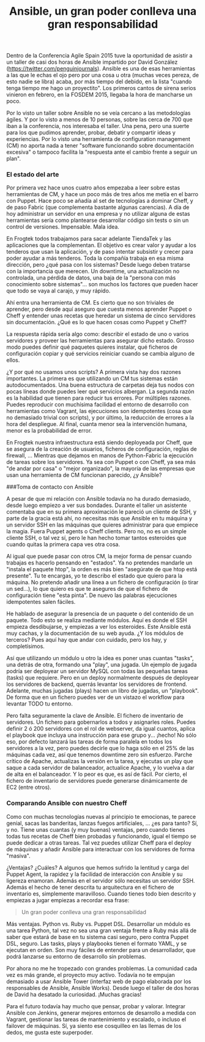 ﻿---
layout: post
title: Ansible, un gran poder conlleva una gran responsabilidad
description: "Ansible es una nueva herramienta de getión de configuración. Comento los primeros pasos con Ansible después de un taller en la CAS 2015"
category: articles
---

Dentro de la Conferencia Agile Spain 2015 tuve la oportunidad de asistir a un taller de casi dos horas de Ansible impartido por David González (https://twitter.com/penguinjournals). Ansible es una de esas herramientas a las que le echas el ojo pero por una cosa u otra (muchas veces pereza, de esto nadie se libra) acaba, por más tiempo del debido, en la lista "cuando tenga tiempo me hago un proyectito". Los primeros cantos de sirena serios vinieron en febrero, en la FOSDEM 2015, llegaba la hora de mancharse un poco.

Por lo visto un taller sobre Ansible no se veía cercano a las metodologías ágiles. Y por lo visto a menos de 10 personas, sobre las cerca de 700 que iban a la conferencia, nos interesaba el taller. Una pena, pero una suerte para los que pudimos aprender, probar, debatir y compartir ideas y experiencias. Por lo visto una herramienta de configuration management (CM) no aporta nada a tener "software funcionando sobre documentación excesiva" o tampoco facilita la "respuesta ante el cambio frente a seguir un plan".

### El estado del arte

Por primera vez hace unos cuatro años empezaba a leer sobre estas herramientas de CM, y hace un poco más de tres años me metía en el barro con Puppet. Hace poco se añadía al set de tecnologías a dominar Cheff, y de paso Fabric (que complementa bastante algunas carencias). A día de hoy administrar un servidor en una empresa y no utilizar alguna de estas herramientas sería como plantearse desarrollar código sin tests o sin un control de versiones. Impensable. Mala idea.

En Frogtek todos trabajamos para sacar adelante TiendaTek y las aplicaciones que la complementan. El objetivo es crear valor y ayudar a los tenderos que usan la aplicación, y de paso intentar subsistir y crecer para poder ayudar a más tenderos. Toda la compañía trabaja en esa misma dirección, pero ¿qué pasa con los sistemas? Desde luego deben tratarse con la importancia que merecen. Un downtime, una actualización no controlada, una pérdida de datos, una baja de la "persona con más conocimiento sobre sistemas"... son muchos los factores que pueden hacer que todo se vaya al carajo, y muy rápido.

Ahí entra una herramienta de CM. Es cierto que no son triviales de aprender, pero desde aquí aseguro que cuesta menos aprender Puppet o Cheff y entender unas recetas que heredar un sistema de cinco servidores sin documentación. ¿Qué es lo que hacen cosas como Puppet y Cheff?

La respuesta rápida sería algo como: describir el estado de uno o varios servidores y proveer las herramientas para asegurar dicho estado. Grosso modo puedes definir qué paquetes quieres instalar, qué ficheros de configuración copiar y qué servicios reiniciar cuando se cambia alguno de ellos.

¿Y por qué no usamos unos scripts? A primera vista hay dos razones importantes. La primera es que utilizando un CM tus sistemas están autodocumentados. Una buena estructura de carpetas deja tus nodos con pocas líneas donde puedes leer qué servicios albergan. La segunda razón es la habilidad que tienen para reducir tus errores. Por múltiples razones. Puedes reproducir con muchísima facilidad el entorno de desarrollo con herramientas como Vagrant, las ejecuciones son idempotentes (cosa que no demasiado trivial con scripts), y por último, la reducción de errores a la hora del despliegue. Al final, cuanta menor sea la intervención humana, menor es la probabilidad de error.

En Frogtek nuestra infraestructura está siendo deployeada por Cheff, que se asegura de la creación de usuarios, ficheros de configuración, reglas de firewall, ... Mientras que dejamos en manos de Python-Fabric la ejecución de tareas sobre los servidores. Ya sea con Puppet o con Cheff, ya sea más "de andar por casa" o "mejor organizado", la mayoría de las empresas que usan una herramienta de CM funcionan parecido, ¿y Ansible?

###Toma de contacto con Ansible

A pesar de que mi relación con Ansible todavía no ha durado demasiado, desde luego empiezo a ver sus bondades. Durante el taller un asistente comentaba que en su primera aproximación le pareció un cliente de SSH, y parte de la gracia está ahí, no necesitas más que Ansible en tu máquina y un servidor SSH en las máquinas que quieres administrar para que empiece la magia. Fuera Puppet agents o Cheff clients. Pero no, no es un simple cliente SSH, o tal vez sí, pero le han hecho tomar tantos esteroides que cuando quitas la primera capa ves otra cosa.

Al igual que puede pasar con otros CM, la mejor forma de pensar cuando trabajas es hacerlo pensando en "estados". Ya no pretendes mandarle un "instala el paquete htop", la orden es más bien "asegúrate de que htop está presente". Tu te encargas, yo te describo el estado que quiero para la máquina. No pretendo añadir una línea a un fichero de configuración (o tirar un sed...), lo que quiero es que te asegures de que el fichero de configuración tiene "esta pinta". De nuevo las palabras ejecuciones idempotentes salen fáciles.

He hablado de asegurar la presencia de un paquete o del contenido de un paquete. Todo esto se realiza mediante módulos. Aquí es donde el SSH empieza desdibujarse, y empiezas a ver los esteroides. Este Ansible está muy cachas, y la documentación de su web ayuda. ¿Y los módulos de terceros? Pues aquí hay que andar con cuidado, pero los hay, y completísimos.

Así que utilizando un módulo u otro la idea es poner unas cuantas "tasks", una detrás de otra, formando una "play", una jugada. Un ejemplo de jugada podría ser deployear un servidor MySQL con todas las pequeñas tareas (tasks) que requiere. Pero en un deploy normalmente después de deployear los servidores de backend, querrás levantar los servidores de frontend. Adelante, muchas jugadas (plays) hacen un libro de jugadas, un "playbook". De forma que en un fichero puedes ver de un vistazo el workflow para levantar TODO tu entorno.

Pero falta seguramente la clave de Ansible. El fichero de inventario de servidores. Un fichero para gobernarlos a todos y asignarles roles. Puedes definir 2 ó 200 servidores con el rol de webserver, da igual cuantos, aplica el playbook que incluya una instrucción para ese grupo y... ¡hecho! No sólo eso, por defecto lanzará las tareas de forma paralela en todos los servidores a la vez, pero puedes decirle que lo haga sólo en el 25% de las máquinas cada vez, así que tenemos downtime zero sin esfuerzo. Parche crítico de Apache, actualizas la versión en la tarea, y ejecutas un play que saque a cada servidor de balanceador, actualice Apache, y lo vuelva a dar de alta en el balanceador. Y lo peor es que, es así de fácil. Por cierto, el fichero de inventario de servidores puede generarse dinámicamente de EC2 (entre otros).

### Comparando Ansible con nuestro Cheff

Como con muchas tecnologías nuevas al principio te emocionas, te parece genial, sacas las banderitas, lanzas fuegos artificiales, ... ¿es para tanto? Sí, y no. Tiene unas cuantas (y muy buenas) ventajas, pero cuando tienes todas tus recetas de Cheff bien probadas y funcionando, igual el tiempo se puede dedicar a otras tareas. Tal vez puedes utilizar Cheff para el deploy de máquinas y añadir Ansible para interactuar con los servidores de forma "masiva".

¿Ventajas? ¿Cuáles? A algunos que hemos sufrido la lentitud y carga del Puppet Agent, la rapidez y la facilidad de interacción con Ansible y su ligereza enamoran. Además en el servidor sólo necesitas un servidor SSH. Además el hecho de tener descrita tu arquitectura en el fichero de inventario es, simplemente maravilloso. Cuando tienes todo bien descrito y empiezas a jugar empiezas a recordar esa frase:

> Un gran poder conlleva una gran responsabilidad


Más ventajas. Python vs. Ruby vs. Puppet DSL. Desarrollar un módulo es una tarea Python, tal vez no sea una gran ventaja frente a Ruby más allá de saber que estará de base en tu sistema casi seguro, pero contra Puppet DSL, seguro. Las tasks, plays y playbooks tienen el formato YAML, y se ejecutan en orden. Son muy fáciles de entender para un desarrollador, que podrá lanzarse su entorno de desarrollo sin problemas.

Por ahora no me he tropezado con grandes problemas. La comunidad cada vez es más grande, el proyecto muy activo. Todavía no te empujan demasiado a usar Ansible Tower (interfaz web de pago elaborada por los responsables de Ansible, Ansible Works). Desde luego el taller de dos horas de David ha desatado la curiosidad. ¡Muchas gracias!

Para el futuro todavía hay mucho que pensar, probar y valorar. Integrar Ansible con Jenkins, generar mejores entornos de desarrollo a medida con Vagrant, gestionar las tareas de mantenimiento y escalado, o incluso el failover de máquinas. Sí, ya siento ese cosquilleo en las llemas de los dedos, me gusta este superpoder.
